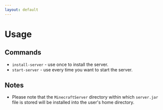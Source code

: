 ```yaml
---
layout: default
---
```


# Usage

## Commands

-   `install-server` - use once to install the server.
-   `start-server` - use every time you want to start the server.

## Notes

-   Please note that the `MinecraftServer` directory within which `server.jar` file is stored will be installed into the user's home directory.
